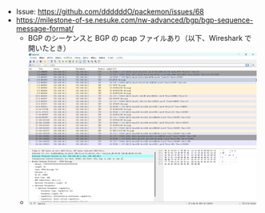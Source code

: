 - Issue: https://github.com/ddddddO/packemon/issues/68
- https://milestone-of-se.nesuke.com/nw-advanced/bgp/bgp-sequence-message-format/
    - BGP のシーケンスと BGP の pcap ファイルあり（以下、Wireshark で開いたとき）
    - ![](./bgp.pcap.png)
